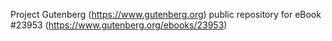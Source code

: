 Project Gutenberg (https://www.gutenberg.org) public repository for eBook #23953 (https://www.gutenberg.org/ebooks/23953)
